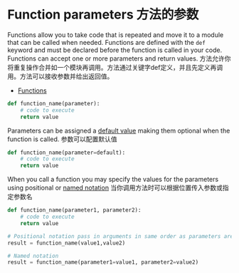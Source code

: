 # Function parameters  方法的参数

Functions allow you to take code that is repeated and move it to a module that can be called when needed. Functions are defined with the `def` keyword and must be declared before the function is called in your code. Functions can accept one or more parameters and return values.
方法允许你将重复操作合并如一个模块再调用。方法通过关键字def定义，并且先定义再调用。方法可以接收参数并给出返回值。
- [Functions](https://docs.python.org/3/tutorial/controlflow.html#defining-functions)

```python
def function_name(parameter):
    # code to execute
    return value
```

Parameters can be assigned a [default value](https://docs.python.org/3/tutorial/controlflow.html#default-argument-values) making them optional when the function is called.
参数可以配置默认值
```python
def function_name(parameter=default):
    # code to execute
    return value
```

When you call a function you may specify the values for the parameters using positional or [named notation](https://docs.python.org/3/tutorial/controlflow.html#keyword-arguments)
当你调用方法时可以根据位置传入参数或指定参数名
```python
def function_name(parameter1, parameter2):
    # code to execute
    return value

# Positional notation pass in arguments in same order as parameters are declared
result = function_name(value1,value2)

# Named notation
result = function_name(parameter1=value1, parameter2=value2)
```
